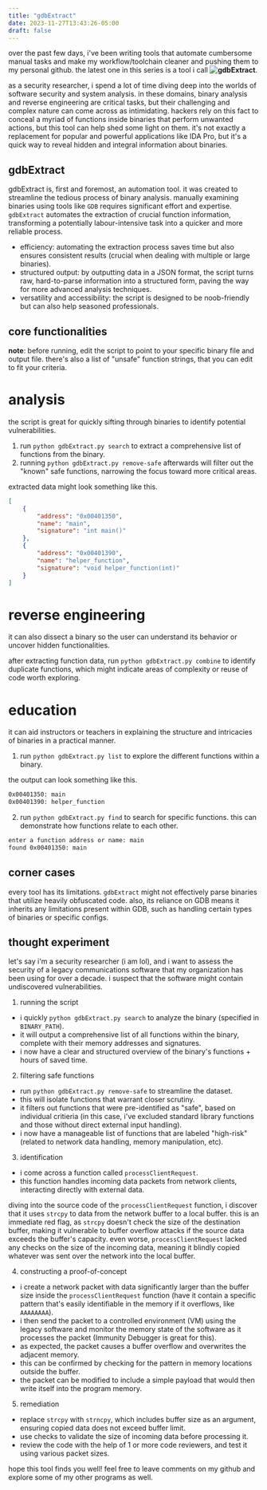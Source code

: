 ```yaml
---
title: "gdbExtract"
date: 2023-11-27T13:43:26-05:00
draft: false
---
```


over the past few days, i've been writing tools that automate cumbersome manual tasks and make my workflow/toolchain cleaner and pushing them to my personal github. the latest one in this series is a tool i call **![gdbExtract](https://github.com/bilals12/gdbExtract)**.

as a security researcher, i spend a lot of time diving deep into the worlds of software security and system analysis. in these domains, binary analysis and reverse engineering are critical tasks, but their challenging and complex nature can come across as intimidating. hackers rely on this fact to conceal a myriad of functions inside binaries that perform unwanted actions, but this tool can help shed some light on them. it's not exactly a replacement for popular and powerful applications like IDA Pro, but it's a quick way to reveal hidden and integral information about binaries. 

## gdbExtract

gdbExtract is, first and foremost, an automation tool. it was created to streamline the tedious process of binary analysis. manually examining binaries using tools like `GDB` requires significant effort and expertise. `gdbExtract` automates the extraction of crucial function information, transforming a potentially labour-intensive task into a quicker and more reliable process.

- efficiency: automating the extraction process saves time but also ensures consistent results (crucial when dealing with multiple or large binaries).
- structured output: by outputting data in a JSON format, the script turns raw, hard-to-parse information into a structured form, paving the way for more advanced analysis techniques.
- versatility and accessibility: the script is designed to be noob-friendly but can also help seasoned professionals.

## core functionalities
**note**: before running, edit the script to point to your specific binary file and output file. there's also a list of "unsafe" function strings, that you can edit to fit your criteria.

# analysis
the script is great for quickly sifting through binaries to identify potential vulnerabilities. 
1. run `python gdbExtract.py search` to extract a comprehensive list of functions from the binary.
2. running `python gdbExtract.py remove-safe` afterwards will filter out the "known" safe functions, narrowing the focus toward more critical areas.

extracted data might look something like this.
```json
[
    {
        "address": "0x00401350",
        "name": "main",
        "signature": "int main()"
    },
    {
        "address": "0x00401390",
        "name": "helper_function",
        "signature": "void helper_function(int)"
    }
]
```

# reverse engineering
it can also dissect a binary so the user can understand its behavior or uncover hidden functionalities.

after extracting function data, run `python gdbExtract.py combine` to identify duplicate functions, which might indicate areas of complexity or reuse of code worth exploring.

# education
it can aid instructors or teachers in explaining the structure and intricacies of binaries in a practical manner.
1. run `python gdbExtract.py list` to explore the different functions within a binary.

the output can look something like this.
```bash
0x00401350: main
0x00401390: helper_function
```

2. run `python gdbExtract.py find` to search for specific functions. this can demonstrate how functions relate to each other.

```bash
enter a function address or name: main
found 0x00401350: main
```

## corner cases
every tool has its limitations. `gdbExtract` might not effectively parse binaries that utilize heavily obfuscated code. also, its reliance on GDB means it inherits any limitations present within GDB, such as handling certain types of binaries or specific configs.

## thought experiment
let's say i'm a security researcher (i am lol), and i want to assess the security of a legacy communications software that my organization has been using for over a decade. i suspect that the software might contain undiscovered vulnerabilities.

1. running the script
- i quickly `python gdbExtract.py search` to analyze the binary (specified in `BINARY_PATH`).
- it will output a comprehensive list of all functions within the binary, complete with their memory addresses and signatures.
- i now have a clear and structured overview of the binary's functions + hours of saved time.

2. filtering safe functions
- run `python gdbExtract.py remove-safe` to streamline the dataset.
- this will isolate functions that warrant closer scrutiny.
- it filters out functions that were pre-identified as "safe", based on individual critieria (in this case, i've excluded standard library functions and those without direct external input handling).
- i now have a manageable list of functions that are labeled "high-risk" (related to network data handling, memory manipulation, etc).

3. identification
- i come across a function called `processClientRequest`.
- this function handles incoming data packets from network clients, interacting directly with external data.

diving into the source code of the `processClientRequest` function, i discover that it uses `strcpy` to data from the network buffer to a local buffer. this is an immediate red flag, as `strcpy` doesn't check the size of the destination buffer, making it vulnerable to buffer overflow attacks if the source data exceeds the buffer's capacity. even worse, `processClientRequest` lacked any checks on the size of the incoming data, meaning it blindly copied whatever was sent over the network into the local buffer.

4. constructing a proof-of-concept
- i create a network packet with data significantly larger than the buffer size inside the `processClientRequest` function (have it contain a specific pattern that's easily identifiable in the memory if it overflows, like `AAAAAAAA`).
- i then send the packet to a controlled environment (VM) using the legacy software and monitor the memory state of the software as it processes the packet (Immunity Debugger is great for this).
- as expected, the packet causes a buffer overflow and overwrites the adjacent memory.
- this can be confirmed by checking for the pattern in memory locations outside the buffer.
- the packet can be modified to include a simple payload that would then write itself into the program memory.

5. remediation
- replace `strcpy` with `strncpy`, which includes buffer size as an argument, ensuring copied data does not exceed buffer limit.
- use checks to validate the size of incoming data before processing it.
- review the code with the help of 1 or more code reviewers, and test it using various packet sizes.


hope this tool finds you well! feel free to leave comments on my github and explore some of my other programs as well. 